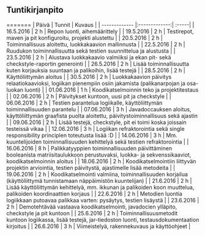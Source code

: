 ## Tuntikirjanpito

=======
| Päivä        | Tunnit           | Kuvaus  |
| ------------- |:-------------:| :-----|
| 16.5.2016 | 2 h | Repon luonti, aihemäärittely |
| 19.5.2016 | 2 h | Testirepot, maven ja pit konfiguroitu, projekti alustettu |
| 20.5.2016 | 2 h | Toiminnallisuus aloitettu, luokkakaavion mallinnusta |
| 22.5.2016 | 2 h | Ruudukon toiminnallisuutta sekä testien suunnittelua ja alustusta |
| 23.5.2016 | 2 h | Alustava luokkakaavio valmiiksi ja ekan pit- sekä checkstyle-raportin generointi |
| 26.5.2016 | 2 h | Lisää toiminnallisuutta kuten korjauksia suuntaan ja palikoihin, lisää testejä |
| 28.5.2016 | 2 h | Käyttöliittymän aloitus |
| 30.5.2016 | 2 h | Luokkakaavion päivitys relaatiokaavioksi, logiikan pienempiin osiin jakamista (palikanarpojan ja osa-luokan luonti) |
| 01.06.2016 | 1 h | Koodikatselmoinnin teko ja projektitestaus |
| 02.06.2016 | 2 h | Päivitykset kuntoon, uusi pit ja checkstyle |
| 06.06.2016 | 2 h | Testien parantelua logiikalle, käyttöliittymän toiminnallisuuden parantelu |
| 07.06.2016 | 3 h | Javadoccauksen aloitus, käyttöliittymän graafista puolta aloitettu, päivitystoiminnallisuus sekä ajastin |
| 09.06.2016 | 2 h | Lisää testejä, checkstyle, pit ei toimi koska joissain testeissä vikaa |
| 12.06.2016 | 3 h | Logiikan refraktorointia sekä single responsibility principlen toteutusta lisää :D |
| 14.06.2016 | 3 h | Mm. kuuntelijoiden toiminnallisuuden kehittelyä sekä testien refraktorointia |
| 16.06.2016 | 8 h | Palikkatyyppien toiminnallisuuden päivittäminen booleanista matriisitaulukkoon perustuvaksi, luokka- ja sekvenssikaaviot, koodikatselmoinnin aloitus |
| 18.06.2016 | 2 h | Koodikatselmointiin liittyvän projektin arviointia, testien päivitystä, ajastimelle lisää metodeita |
| 19.06.2016 | 2 h | Koodikatselmointi valmiina, toiminnallisuuden korjailua (käyttöliittymä tunnistamaan näppäimistön kuuntelijan) |
| 21.6.2016 | 2 h | Lisää käyttöliittymän kehittelyä, mm. ikkunan ja palikoiden koon muuttelua, palikoiden koordinaattien korjaus |
| 22.6.2016 | 2 h | Metodien luontia logiikkaan putoavaa palikkaa varten: pysäytys, testien lisäystä |
| 23.6.2016 | 2 h | Demotehtävää vastaava koodikatselmointi, javadocien ylläpito, checkstyle ja pit kuntoon |
| 25.6.2016 | 2 h | Toiminnallisuusmetodit kuntoon logiikassa, lisää testejä, jar-tiedoston luonti, testausdokumentaation kirjoitus |
| 26.6.2016 | 3 h | Viimeistelyä, rakennekuvaus ja käyttöohjeet |
